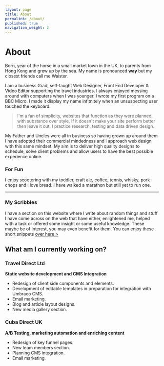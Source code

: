 ```yaml
---
layout: page
title: About
permalink: /about/
published: true
navigation_weight: 2
---
```


# About

Born, year of the horse in a small market town in the UK, to parents from Hong Kong and grew up by the sea. My name is pronounced **way** but my closest friends call me Waister.

I am a business Grad, self-taught Web Designer, Front End Developer & Video Editor supporting the travel industries. I always enjoyed messing around with computers when I was younger. I wrote my first program on a BBC Micro. I made it display my name infitnitely when an unsuspecting user touched the keyboard.

> I'm a fan of simplicity, websites that function as they were planned, with substance over style.  If it doesn't make your site perform better then leave it out. I practice research, testing and data driven design.

My Father and Uncles were all in business so having grown up around them I have adopted their commercial mindedness and I approach web design with this same mindset. My aim is to deliver high quality designs to schedule, solve client problems and allow users to have the best possible experience online.

### For Fun
I enjoy scootering with my toddler, craft ale, coffee, tennis, whisky, pork chops and I love bread. I have walked a marathon but still yet to run one.

---

### My Scribbles
I have a section on this website where I write about random things and stuff I have come across on the web that have either, enlightened me, helped with a task or offered some insight or some useful knowledge. These maybe be of interest, you may even benefit for them. You can enjoy these short snippets [over here >](/blog/)


## What am I currently working on?

### Travel Direct Ltd
__Static website development and CMS Integration__

* Redesign of client side components and elements. 
* Development of editable templates in preparation for integration with Umbraco CMS. 
* Email marketing.
* Blog and article layout designs.
* New media gallery section.
    
### Cuba Direct UK
__A/B Testing, marketing automation and enriching content__

* Redesign of key funnel pages.
* New team members section.
* Planning CMS integration. 
* Email marketing.